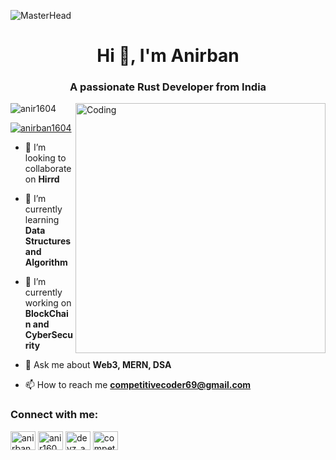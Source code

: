 ![MasterHead](https://scontent.fccu5-1.fna.fbcdn.net/v/t1.6435-9/182710268_309964030586465_8018982355126132831_n.jpg?stp=dst-jpg_s960x960&_nc_cat=103&ccb=1-7&_nc_sid=2285d6&_nc_ohc=-opRrG6QvGIQ7kNvgEiVDby&_nc_ht=scontent.fccu5-1.fna&_nc_gid=APvwyYB6tsUW-p_7TVp-3Qi&oh=00_AYA6A8NvVgcU9AwGfv9AhHMQdJBOTvq2asR_-P74fEDtcA&oe=670CB971)
<h1 align="center">Hi 👋, I'm Anirban</h1>
<h3 align="center">A passionate Rust Developer from India</h3>

<img align="right" alt="Coding" width="400" src="https://cdn.dribbble.com/users/1162077/screenshots/3848914/programmer.gif">

<p align="left"> <img src="https://komarev.com/ghpvc/?username=anir1604&label=Profile%20views&color=0e75b6&style=flat" alt="anir1604" /> </p>

<p align="left"> <a href="https://linkedin.com/in/anir1604" target="blank"><img src="https://img.shields.io/twitter/follow/anirban biswas?logo=twitter&style=for-the-badge" alt="anirban1604" /></a> </p>


- 👯 I’m looking to collaborate on **Hirrd**

- 🌱 I’m currently learning **Data Structures and Algorithm**

- 🔭 I’m currently working on **BlockChain and CyberSecurity**

- 💬 Ask me about **Web3, MERN, DSA**

- 📫 How to reach me **competitivecoder69@gmail.com**

<h3 align="left">Connect with me:</h3>
<p align="left">
<a href="https://twitter.com/anirbanbiswas69" target="blank"><img align="center" src="https://raw.githubusercontent.com/rahuldkjain/github-profile-readme-generator/master/src/images/icons/Social/twitter.svg" alt="anirbanbiswas69" height="30" width="40" /></a>
<a href="https://linkedin.com/in/anir1604" target="blank"><img align="center" src="https://raw.githubusercontent.com/rahuldkjain/github-profile-readme-generator/master/src/images/icons/Social/linked-in-alt.svg" alt="anir1604" height="30" width="40" /></a>
<a href="https://instagram.com/devz_anirban21" target="blank"><img align="center" src="https://raw.githubusercontent.com/rahuldkjain/github-profile-readme-generator/master/src/images/icons/Social/instagram.svg" alt="devz_anirban21" height="30" width="40" /></a>
<a href="https://www.leetcode.com/competitivecoder96" target="blank"><img align="center" src="https://raw.githubusercontent.com/rahuldkjain/github-profile-readme-generator/master/src/images/icons/Social/leet-code.svg" alt="competitivecoder96" height="30" width="40" /></a>
</p>
